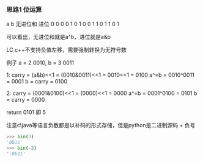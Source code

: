 ### 思路1 位运算

a b 无进位和 进位
0 0 0       0
1 0 1       0
0 1 1       0
1 1 0       1

可以看出，无进位和就是a^b，进位就是a&b

LC c++不支持负值左移，需要强制转换为无符号数

例子 a = 2 0010, b = 3 0011

1:
carry = (a&b)<<1 = (0010&0011)<<1 = 0010<<1 = 0100
a^=b = 0010^0011 = 0001
b = carry = 0100

2:
carry = (0001&0100)<<1 = (0000)<<1 = 0000
a^=b = 0001^0100 = 0101
b = carry = 0000

return 0101 即 5


注意c\java等语言负数都是以补码的形式存储，但是python是二进制源码 + 负号

```python
>>> bin(3)
'0b11'
>>> bin(-3)
'-0b11'
```